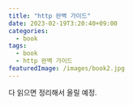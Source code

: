 ```yaml
---
title: "http 완벽 가이드"
date: 2023-02-19T3:20:40+09:00
categories:
  - book
tags:
  - book
  - http 완벽 가이드
featuredImage: /images/book2.jpg
---
```


다 읽으면 정리해서 올릴 예정.
